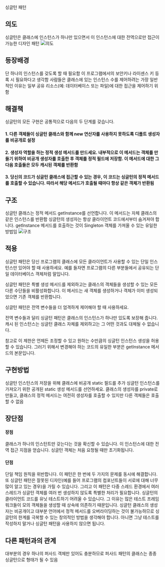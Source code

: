 싱글턴 패턴

## 의도
싱글턴은 클래스에 인스턴스가 하나만 있으면서 이 인스턴스에 대한 전역으로만 접근이 가능한 디자인 패턴
![의도](https://refactoring.guru/images/patterns/content/singleton/singleton-2x.png)

## 등장배경
단 하나의 인스턴스를 갖도록 할 때 필요함
이 프로그램에서의 보안키나 라이센스 키 등록 시 필요하다고 생각함
사람들은 클래스에 있는 인스턴스 수를 제어하려는 가장 일반적인 이유는 일부 공유 리소스​(예: 데이터베이스 또는 파일)​에 대한 접근을 제어하기 위함

## 해결책
싱글턴의 모든 구현은 공통적으로 다음의 두 단계를 갖습니다.

#### 1. 다른 객체들이 싱글턴 클래스와 함께 new 연산자를 사용하지 못하도록 디폴트 생성자를 비공개로 설정
#### 2. 생성자 역할을 하는 정적 생성 메서드를 만드세요. 내부적으로 이 메서드는 객체를 만들기 위하여 비공개 생성자를 호출한 후 객체를 정적 필드에 저장함. 이 메서드에 대한 그다음 호출들은 모두 캐시된 객체를 반환함
#### 3. 당신의 코드가 싱글턴 클래스에 접근할 수 있는 경우, 이 코드는 싱글턴의 정적 메서드를 호출할 수 있습니다. 따라서 해당 메서드가 호출될 때마다 항상 같은 객체가 반환됨

## 구조
싱글턴 클래스는 정적 메서드 get­Instance를 선언합니다. 이 메서드는 자체 클래스의 같은 인스턴스를 반환함
싱글턴의 생성자는 항상 클라이언트 코드에서부터 숨겨져야 합니다. get­Instance 메서드를 호출하는 것이 Singleton 객체를 가져올 수 있는 유일한 방법임
![구조](https://refactoring.guru/images/patterns/diagrams/singleton/structure-ko-2x.png)

## 적용
 싱글턴 패턴은 당신 프로그램의 클래스에 모든 클라이언트가 사용할 수 있는 단일 인스턴스만 있어야 할 때 사용하세요. 예를 들자면 프로그램의 다른 부분들에서 공유되는 단일 데이터베이스 객체처럼 말입니다.

 싱글턴 패턴은 특별 생성 메서드를 제외하고는 클래스의 객체들을 생성할 수 있는 모든 다른 수단들을 비활성화합니다. 이 메서드는 새 객체를 생성하거나 객체가 이미 생성되었으면 기존 객체를 반환합니다.

 싱글턴 패턴은 전역 변수들을 더 엄격하게 제어해야 할 때 사용하세요.

 전역 변수들과 달리 싱글턴 패턴은 클래스의 인스턴스가 하나만 있도록 보장해 줍니다. 캐시 된 인스턴스는 싱글턴 클래스 자체를 제외하고는 그 어떤 것과도 대체될 수 없습니다.

참고로 이 제한은 언제든 조정할 수 있고 원하는 수만큼의 싱글턴 인스턴스 생성을 허용할 수 있습니다. 그러기 위해서 변경해야 하는 코드의 유일한 부분은 get­Instance 메서드의 본문입니다.

## 구현방법
싱글턴 인스턴스의 저장을 위해 클래스에 비공개 static 필드를 추가
싱글턴 인스턴스를 가져오기 위한 공개된 static 생성 메서드를 선언하세요.
클래스의 생성자를 private로 만들고, 클래스의 정적 메서드는 여전히 생성자를 호출할 수 있지만 다른 객체들은 호출할 수 없음


 ## 장단점
 #### 장점
 클래스가 하나의 인스턴트만 갖는다는 것을 확신할 수 있습니다.
 이 인스턴스에 대한 전역 접근 지점을 얻습니다.
 싱글턴 객체는 처음 요청될 때만 초기화됩니다.

 #### 단점
 단일 책임 원칙을 위반합니다. 이 패턴은 한 번에 두 가지의 문제를 동시에 해결합니다.
 또 싱글턴 패턴은 잘못된 디자인​(예를 들어 프로그램의 컴포넌트들이 서로에 대해 너무 많이 알고 있는 경우)​을 가릴 수 있습니다.
 그리고 이 패턴은 다중 스레드 환경에서 여러 스레드가 싱글턴 객체를 여러 번 생성하지 않도록 특별한 처리가 필요합니다.
 싱글턴의 클라이언트 코드를 유닛 테스트하기 어려울 수 있습니다. 그 이유는 많은 테스트 프레임워크들이 모의 객체들을 생성할 때 상속에 의존하기 때문입니다. 싱글턴 클래스의 생성자는 비공개이고 대부분 언어에서 정적 메서드를 오버라이딩하는 것이 불가능하므로 싱글턴의 한계를 극복할 수 있는 창의적인 방법을 생각해야 합니다. 아니면 그냥 테스트를 작성하지 말거나 싱글턴 패턴을 사용하지 않으면 됩니다.


 ## 다른 패턴과의 관계
대부분의 경우 하나의 퍼사드 객체만 있어도 충분하므로 퍼사드 패턴의 클래스는 종종 싱글턴으로 형태가 될 수 있음
